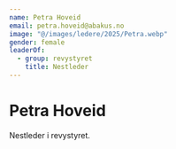 ```yaml
---
name: Petra Hoveid
email: petra.hoveid@abakus.no
image: "@/images/ledere/2025/Petra.webp"
gender: female
leaderOf:
  - group: revystyret
    title: Nestleder
---
```


# Petra Hoveid

Nestleder i revystyret.
